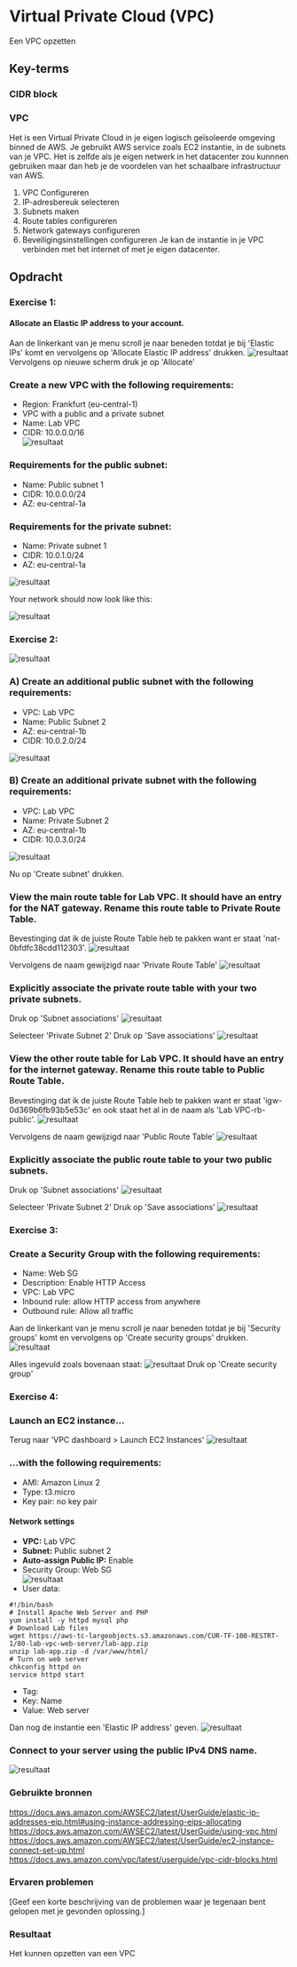 # Virtual Private Cloud (VPC)
Een VPC opzetten

## Key-terms

### CIDR block


### VPC
Het is een Virtual Private Cloud in je eigen logisch geïsoleerde omgeving binned de AWS. Je gebruikt AWS service zoals EC2 instantie, in de subnets van je VPC. Het is zelfde als je eigen netwerk in het datacenter zou kunnnen gebruiken maar dan heb je de voordelen van het schaalbare infrastructuur van AWS. 
1) VPC Configureren
2) IP-adresbereuk selecteren
3) Subnets maken
4) Route tables configureren
5) Network gateways configureren
6) Beveiligingsinstellingen configureren
Je kan de instantie in je VPC verbinden met het internet of met je eigen datacenter.

## Opdracht


### Exercise 1:  

#### Allocate an Elastic IP address to your account.     
Aan de linkerkant van je menu scroll je naar beneden totdat je bij 'Elastic IPs' komt en vervolgens op 'Allocate Elastic IP address' drukken. 
![resultaat](/00_includes/AWS-10-resultaat.png "resultaat")
Vervolgens op nieuwe scherm druk je op 'Allocate'

### Create a new VPC with the following requirements:  
   - Region: Frankfurt (eu-central-1)  
   - VPC with a public and a private subnet  
   - Name: Lab VPC  
   - CIDR: 10.0.0.0/16  
![resultaat](/00_includes/AWS-10-resultaat2.png "resultaat")

### Requirements for the public subnet:
   - Name: Public subnet 1  
   - CIDR: 10.0.0.0/24  
   - AZ: eu-central-1a  

### Requirements for the private subnet:
   - Name: Private subnet 1  
   - CIDR: 10.0.1.0/24  
   - AZ: eu-central-1a  

![resultaat](/00_includes/AWS-10-resultaat3.png "resultaat")

Your network should now look like this:



![resultaat](/00_includes/AWS-10-resultaat4.png "resultaat")

### Exercise 2:  
![resultaat](/00_includes/AWS-10-resultaat5.png "resultaat")

### A) Create an additional public subnet with the following requirements:
   - VPC: Lab VPC  
   - Name: Public Subnet 2  
   - AZ: eu-central-1b  
   - CIDR: 10.0.2.0/24  

![resultaat](/00_includes/AWS-10-resultaat6.png "resultaat")

### B) Create an additional private subnet with the following requirements:
   - VPC: Lab VPC  
   - Name: Private Subnet 2  
   - AZ: eu-central-1b  
   - CIDR: 10.0.3.0/24  

![resultaat](/00_includes/AWS-10-resultaat7.png "resultaat")

Nu op 'Create subnet' drukken.

### View the main route table for Lab VPC. It should have an entry for the NAT gateway.  Rename this route table to Private Route Table.
Bevestinging dat ik de juiste Route Table heb te pakken want er staat 'nat-0bfdfc38cdd112303'.
![resultaat](/00_includes/AWS-10-resultaat8.png "resultaat")

Vervolgens de naam gewijzigd naar 'Private Route Table'
![resultaat](/00_includes/AWS-10-resultaat9.png "resultaat")

### Explicitly associate the private route table with your two private subnets.   

Druk op 'Subnet associations'
![resultaat](/00_includes/AWS-10-resultaat10.png "resultaat")

Selecteer 'Private Subnet 2' 
Druk op 'Save associations'
![resultaat](/00_includes/AWS-10-resultaat11.png "resultaat")

### View the other route table for Lab VPC. It should have an entry for the internet gateway. Rename this route table to Public Route Table.  

Bevestinging dat ik de juiste Route Table heb te pakken want er staat 'igw-0d369b6fb93b5e53c' en ook staat het al in de naam als 'Lab VPC-rb-public'.
![resultaat](/00_includes/AWS-10-resultaat13.png "resultaat")

Vervolgens de naam gewijzigd naar 'Public Route Table'
![resultaat](/00_includes/AWS-10-resultaat14.png "resultaat")

### Explicitly associate the public route table to your two public subnets.  

Druk op 'Subnet associations'
![resultaat](/00_includes/AWS-10-resultaat15.png "resultaat")

Selecteer 'Private Subnet 2' 
Druk op 'Save associations'
![resultaat](/00_includes/AWS-10-resultaat16.png "resultaat")


### Exercise 3:  
### Create a Security Group with the following requirements:  
   - Name: Web SG  
   - Description: Enable HTTP Access  
   - VPC: Lab VPC  
   - Inbound rule: allow HTTP access from anywhere  
   - Outbound rule: Allow all traffic  

Aan de linkerkant van je menu scroll je naar beneden totdat je bij 'Security groups' komt en vervolgens op 'Create security groups' drukken. 
![resultaat](/00_includes/AWS-10-resultaat17.png "resultaat")

Alles ingevuld zoals bovenaan staat:
![resultaat](/00_includes/AWS-10-resultaat18.png "resultaat")
Druk op 'Create security group'

### Exercise 4:  
### Launch an EC2 instance... 

Terug naar 'VPC dashboard > Launch EC2 Instances'
![resultaat](/00_includes/AWS-10-resultaat19.png "resultaat")

### ...with the following requirements:
   - AMI: Amazon Linux 2  
   - Type: t3.micro  
   - Key pair: no key pair  

#### Network settings
   - **VPC:** Lab VPC
   - **Subnet:** Public subnet 2  
   - **Auto-assign Public IP:** Enable  
   - Security Group: Web SG  
![resultaat](/00_includes/AWS-10-resultaat20.png "resultaat")
   - User data:  
```
#!/bin/bash
# Install Apache Web Server and PHP
yum install -y httpd mysql php
# Download Lab files
wget https://aws-tc-largeobjects.s3.amazonaws.com/CUR-TF-100-RESTRT-
1/80-lab-vpc-web-server/lab-app.zip
unzip lab-app.zip -d /var/www/html/
# Turn on web server
chkconfig httpd on
service httpd start
```
   - Tag:
   - Key: Name  
   - Value: Web server

Dan nog de instantie een 'Elastic IP address' geven.
![resultaat](/00_includes/AWS-10-resultaat21.png "resultaat")

### Connect to your server using the public IPv4 DNS name.  



![resultaat](/00_includes/AWS-10-resultaat22.png "resultaat")


### Gebruikte bronnen
https://docs.aws.amazon.com/AWSEC2/latest/UserGuide/elastic-ip-addresses-eip.html#using-instance-addressing-eips-allocating
https://docs.aws.amazon.com/AWSEC2/latest/UserGuide/using-vpc.html
https://docs.aws.amazon.com/AWSEC2/latest/UserGuide/ec2-instance-connect-set-up.html
https://docs.aws.amazon.com/vpc/latest/userguide/vpc-cidr-blocks.html
	
### Ervaren problemen
[Geef een korte beschrijving van de problemen waar je tegenaan bent gelopen met je gevonden oplossing.]

### Resultaat
Het kunnen opzetten van een VPC